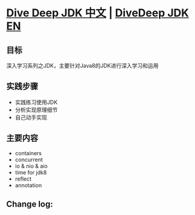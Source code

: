 [Dive Deep JDK 中文](./README_CN.md) | [DiveDeep JDK EN](./README.md)
===================================================================

## 目标
深入学习系列之JDK，主要针对Java8的JDK进行深入学习和运用

## 实践步骤
- 实践练习使用JDK
- 分析实现原理细节
- 自己动手实现

## 主要内容
- containers
- concurrent
- io & nio & aio
- time for jdk8
- reflect
- annotation

## Change log:

